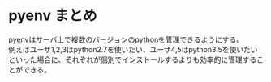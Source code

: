 # pyenv まとめ
pyenvはサーバ上で複数のバージョンのpythonを管理できるようにする。  
例えばユーザ1,2,3はpython2.7を使いたい、ユーザ4,5はpython3.5を使いたいといった場合に、それぞれが個別でインストールするよりも効率的に管理することができる。
